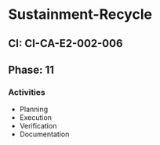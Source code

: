 # Sustainment-Recycle

## CI: CI-CA-E2-002-006
## Phase: 11

### Activities
- Planning
- Execution
- Verification
- Documentation

